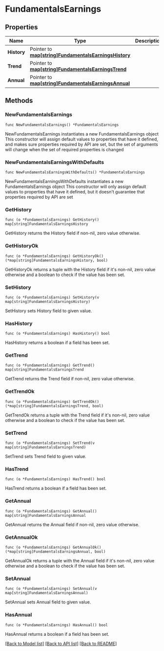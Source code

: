 # FundamentalsEarnings

## Properties

Name | Type | Description | Notes
------------ | ------------- | ------------- | -------------
**History** | Pointer to [**map[string]FundamentalsEarningsHistory**](FundamentalsEarningsHistory.md) |  | [optional] 
**Trend** | Pointer to [**map[string]FundamentalsEarningsTrend**](FundamentalsEarningsTrend.md) |  | [optional] 
**Annual** | Pointer to [**map[string]FundamentalsEarningsAnnual**](FundamentalsEarningsAnnual.md) |  | [optional] 

## Methods

### NewFundamentalsEarnings

`func NewFundamentalsEarnings() *FundamentalsEarnings`

NewFundamentalsEarnings instantiates a new FundamentalsEarnings object
This constructor will assign default values to properties that have it defined,
and makes sure properties required by API are set, but the set of arguments
will change when the set of required properties is changed

### NewFundamentalsEarningsWithDefaults

`func NewFundamentalsEarningsWithDefaults() *FundamentalsEarnings`

NewFundamentalsEarningsWithDefaults instantiates a new FundamentalsEarnings object
This constructor will only assign default values to properties that have it defined,
but it doesn't guarantee that properties required by API are set

### GetHistory

`func (o *FundamentalsEarnings) GetHistory() map[string]FundamentalsEarningsHistory`

GetHistory returns the History field if non-nil, zero value otherwise.

### GetHistoryOk

`func (o *FundamentalsEarnings) GetHistoryOk() (*map[string]FundamentalsEarningsHistory, bool)`

GetHistoryOk returns a tuple with the History field if it's non-nil, zero value otherwise
and a boolean to check if the value has been set.

### SetHistory

`func (o *FundamentalsEarnings) SetHistory(v map[string]FundamentalsEarningsHistory)`

SetHistory sets History field to given value.

### HasHistory

`func (o *FundamentalsEarnings) HasHistory() bool`

HasHistory returns a boolean if a field has been set.

### GetTrend

`func (o *FundamentalsEarnings) GetTrend() map[string]FundamentalsEarningsTrend`

GetTrend returns the Trend field if non-nil, zero value otherwise.

### GetTrendOk

`func (o *FundamentalsEarnings) GetTrendOk() (*map[string]FundamentalsEarningsTrend, bool)`

GetTrendOk returns a tuple with the Trend field if it's non-nil, zero value otherwise
and a boolean to check if the value has been set.

### SetTrend

`func (o *FundamentalsEarnings) SetTrend(v map[string]FundamentalsEarningsTrend)`

SetTrend sets Trend field to given value.

### HasTrend

`func (o *FundamentalsEarnings) HasTrend() bool`

HasTrend returns a boolean if a field has been set.

### GetAnnual

`func (o *FundamentalsEarnings) GetAnnual() map[string]FundamentalsEarningsAnnual`

GetAnnual returns the Annual field if non-nil, zero value otherwise.

### GetAnnualOk

`func (o *FundamentalsEarnings) GetAnnualOk() (*map[string]FundamentalsEarningsAnnual, bool)`

GetAnnualOk returns a tuple with the Annual field if it's non-nil, zero value otherwise
and a boolean to check if the value has been set.

### SetAnnual

`func (o *FundamentalsEarnings) SetAnnual(v map[string]FundamentalsEarningsAnnual)`

SetAnnual sets Annual field to given value.

### HasAnnual

`func (o *FundamentalsEarnings) HasAnnual() bool`

HasAnnual returns a boolean if a field has been set.


[[Back to Model list]](../README.md#documentation-for-models) [[Back to API list]](../README.md#documentation-for-api-endpoints) [[Back to README]](../README.md)


